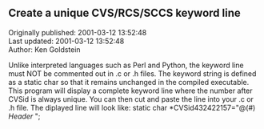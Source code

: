 ## Create a unique CVS/RCS/SCCS keyword line  
Originally published: 2001-03-12 13:52:48  
Last updated: 2001-03-12 13:52:48  
Author: Ken Goldstein  
  
Unlike interpreted languages such as Perl and Python,
the keyword line must NOT be commented out in .c or .h files.
The keyword string is defined as a static char so that it
remains unchanged in the compiled executable.
This program will display a complete keyword line
where the number after CVSid is always unique.
You can then cut and paste the line into
your .c or .h file. The diplayed line will look like:
static char *CVSid432422157="@(#) $Header$ ";
